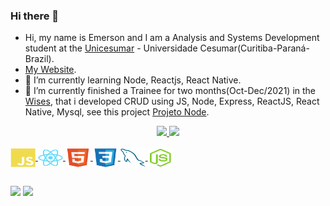 ### Hi there 👋 
- Hi, my name is Emerson and I am a Analysis and Systems Development student at the [Unicesumar](https://www.unicesumar.edu.br//presencial/) - Universidade Cesumar(Curitiba-Paraná-Brazil).
- [My Website](https://jed2020.github.io/).
- 🌱 I’m currently learning Node, Reactjs, React Native.
- 🔭 I’m currently finished a Trainee for two months(Oct-Dec/2021) in the [Wises](https://www.wises.com.br/), that i developed CRUD using JS, Node, Express, ReactJS, React Native, Mysql, see this project [Projeto Node](https://github.com/Jed2020/projeto-node).
<div align="center">
  <a href="https://github.com/Jed2020">
  <img height="180em" src="https://github-readme-stats.vercel.app/api?username=Jed2020&show_icons=true&theme=dracula&include_all_commits=true&count_private=true"/>
  <img height="180em" src="https://github-readme-stats.vercel.app/api/top-langs/?username=Jed2020&layout=compact&langs_count=7&theme=dracula"/>
</div>
<div style="display: inline_block"><br>
  <img align="center" alt="Em-Js" height="30" width="40" src="https://raw.githubusercontent.com/devicons/devicon/master/icons/javascript/javascript-plain.svg">
  <img align="center" alt="Em-React" height="30" width="40" src="https://raw.githubusercontent.com/devicons/devicon/master/icons/react/react-original.svg">
  <img align="center" alt="Em-HTML" height="30" width="40" src="https://raw.githubusercontent.com/devicons/devicon/master/icons/html5/html5-original.svg">
  <img align="center" alt="Em-CSS" height="30" width="40" src="https://raw.githubusercontent.com/devicons/devicon/master/icons/css3/css3-original.svg">
  <img align="center" alt="Em-Mysql" height="30" width="40" src="https://raw.githubusercontent.com/devicons/devicon/master/icons/mysql/mysql-original.svg">
  <img align="center" alt="Em-Node" height="30" width="40" src="https://raw.githubusercontent.com/devicons/devicon/master/icons/nodejs/nodejs-original.svg">
</div>
  
  ##
  
  <div> 
  <a href = "mailto:deparisje@gmail.com"><img src="https://img.shields.io/badge/-Gmail-%23333?style=for-the-badge&logo=gmail&logoColor=white" target="_blank"></a>
  <a href="https://www.linkedin.com/in/emerson-deparis-3603501a4/" target="_blank"><img src="https://img.shields.io/badge/-LinkedIn-%230077B5?style=for-the-badge&logo=linkedin&logoColor=white" target="_blank"></a>  
</div>
<!--
**Jed2020/Jed2020** is a ✨ _special_ ✨ repository because its `README.md` (this file) appears on your GitHub profile.

Here are some ideas to get you started:

- 🔭 I’m currently working on ...
- 🌱 I’m currently learning ...
- 👯 I’m looking to collaborate on ...
- 🤔 I’m looking for help with ...
- 💬 Ask me about ...
- 📫 How to reach me: ...
- 😄 Pronouns: ...
- ⚡ Fun fact: ...
-->

